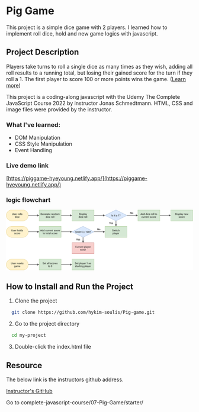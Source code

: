 # Pig Game

This project is a simple dice game with 2 players. I learned how to implement roll dice, hold and new game logics with javascript.

## Project Description

Players take turns to roll a single dice as many times as they wish, adding all roll results to a running total, but losing their gained score for the turn if they roll a 1. The first player to score 100 or more points wins the game. ([Learn more](<https://en.wikipedia.org/wiki/Pig_(dice_game)>))

This project is a coding-along javascript with the Udemy The Complete JavaScript Course 2022 by instructor Jonas Schmedtmann. HTML, CSS and image files were provided by the instructor.

### What I've learned:

- DOM Manipulation
- CSS Style Manipulation
- Event Handling

### Live demo link

[https://piggame-hyeyoung.netlify.app/](https://piggame-hyeyoung.netlify.app/)

### logic flowchart

![The game logic](https://github.com/jonasschmedtmann/complete-javascript-course/blob/master/07-Pig-Game/starter/pig-game-flowchart.png?raw=true)

## How to Install and Run the Project

1. Clone the project

```bash
  git clone https://github.com/hykim-soulis/Pig-game.git
```

2. Go to the project directory

```bash
  cd my-project
```

3. Double-click the index.html file

## Resource

The below link is the instructors github address.

[Instructor's GitHub](https://github.com/jonasschmedtmann/complete-javascript-course.git)

Go to complete-javascript-course/07-Pig-Game/starter/

